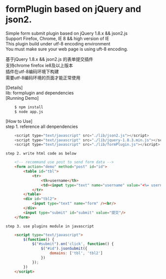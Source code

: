 formPlugin based on jQuery and json2.
====================================

Simple form submit plugin based on jQuery 1.8.x && json2.js<br/>
Support Firefox, Chrome, IE 8 && high version of IE<br/>
This plugin build under utf-8 encoding environment<br/>
You must make sure your web page is using uft-8 encoding.<br/>

基于jQuery 1.8.x && json2.js 的表单提交插件<br/>
支持chrome firefox ie8及以上版本<br/>
插件在utf-8编码环境下构建<br/>
需要utf-8编码环境的页面才能正常使用<br/>


[Details]<br/>
	lib: formplugin and dependencies<br/>
[Running Demo]<br/>
```bash
	$ npm install
	$ node app.js
```
[How to Use]<br/>
	step 1. reference all denpendencies
```js
	<script type="text/javascript" src="./lib/json2.js"></script>
    <script type="text/javascript" src="./lib/jquery-1.8.3.min.js"></script>
    <script type="text/javascript" src="./lib/formPlugin.js"></script>
```
    step 2. write html code as below
```html
    <!-- recommand use post to send form data -->
    <form action="demo" method="post" id="id">
        <table id="tbl">
            <tr>
                <th>username</th>
                <td><input type="text" name="username" value="<%= username%>" /></td>
            </tr>
        </table>
        <div id="tbl2">
            <input type="text" name="form" /><br/>
        </div>
        <input type="submit" id="submit" value="提交"/>
    </form>
```
    step 3. use plugins module in javascript
```html
    <script type="text/javascript">
        $(function() {
            $("#submit").on('click', function() {
                $("#id").jsonSubmit({
                    domains: ['tbl', 'tbl2']
                })
            });
        })
    </script>
```
